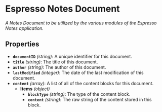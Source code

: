 # Espresso Notes Document

*A Notes Document to be utilized by the various modules of the Espresso Notes application.*

## Properties

- **`documentID`** *(string)*: A unique identifier for this document.
- **`title`** *(string)*: The title of this document.
- **`author`** *(string)*: The author of this document.
- **`lastModified`** *(integer)*: The date of the last modification of this document.
- **`content`** *(array)*: A list of all of the content blocks for this document.
  - **Items** *(object)*
    - **`blockType`** *(string)*: The type of the content block.
    - **`content`** *(string)*: The raw string of the content stored in this block.
